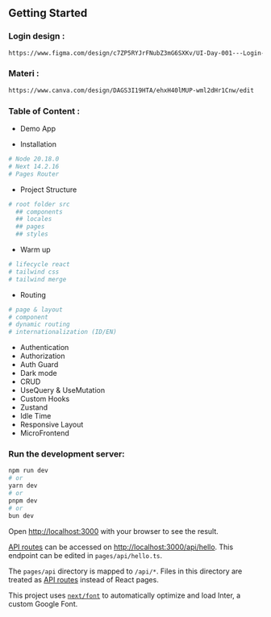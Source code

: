 ## Getting Started

### Login design :

```bash
https://www.figma.com/design/c7ZP5RYJrFNubZ3mG6SXKv/UI-Day-001---Login-Page-(Community)?node-id=8-2&node-type=frame&t=uVyROHTIIzUNudrE-0
```

### Materi :

```bash
https://www.canva.com/design/DAGS3I19HTA/ehxH40lMUP-wml2dHr1Cnw/edit
```

### Table of Content :

- Demo App

- Installation

```bash
# Node 20.18.0
# Next 14.2.16
# Pages Router
```

- Project Structure

```bash
# root folder src
  ## components
  ## locales
  ## pages
  ## styles
```

- Warm up

```bash
# lifecycle react
# tailwind css
# tailwind merge
```

- Routing

```bash
# page & layout
# component
# dynamic routing
# internationalization (ID/EN)

```

- Authentication
- Authorization
- Auth Guard
- Dark mode
- CRUD
- UseQuery & UseMutation
- Custom Hooks
- Zustand
- Idle Time
- Responsive Layout
- MicroFrontend

### Run the development server:

```bash
npm run dev
# or
yarn dev
# or
pnpm dev
# or
bun dev
```

Open [http://localhost:3000](http://localhost:3000) with your browser to see the result.

[API routes](https://nextjs.org/docs/api-routes/introduction) can be accessed on [http://localhost:3000/api/hello](http://localhost:3000/api/hello). This endpoint can be edited in `pages/api/hello.ts`.

The `pages/api` directory is mapped to `/api/*`. Files in this directory are treated as [API routes](https://nextjs.org/docs/api-routes/introduction) instead of React pages.

This project uses [`next/font`](https://nextjs.org/docs/basic-features/font-optimization) to automatically optimize and load Inter, a custom Google Font.
